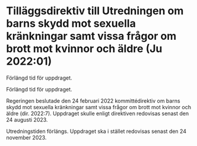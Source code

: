 # Tilläggsdirektiv till Utredningen om barns skydd mot sexuella kränkningar samt vissa frågor om brott mot kvinnor och äldre (Ju 2022:01)

Förlängd tid för uppdraget.

Förlängd tid för uppdraget.

Regeringen beslutade den 24 februari 2022 kommittédirektiv om barns skydd mot sexuella kränkningar samt vissa frågor om brott mot kvinnor och äldre (dir. 2022:7). Uppdraget skulle enligt direktiven redovisas senast den 24 augusti 2023.

Utredningstiden förlängs. Uppdraget ska i stället redovisas senast den 24 november 2023.
